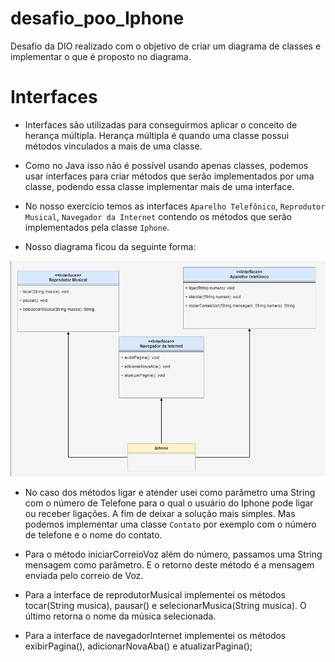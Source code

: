 # desafio_poo_Iphone
Desafio da DIO realizado com o objetivo de criar um diagrama de classes e implementar o que é proposto no diagrama.

# Interfaces

- Interfaces são utilizadas para conseguirmos aplicar o conceito de herança múltipla. Herança múltipla é quando uma classe possui métodos vinculados a mais de uma classe.
- Como no Java isso não é possível usando apenas classes, podemos usar interfaces para criar métodos que serão implementados por uma classe, podendo essa classe implementar mais de uma interface.
- No nosso exercício temos as interfaces `Aparelho Telefônico`, `Reprodutor Musical`, `Navegador da Internet` contendo os métodos que serão implementados pela classe `Iphone`.

- Nosso diagrama ficou da seguinte forma:

<p align="center">
<img src="/src/images/Iphone_Class_Diagram.jpg"><br>
</p>

- No caso dos métodos ligar e atender usei como parâmetro uma String com o número de Telefone para o qual o usuário do Iphone pode ligar ou receber ligações. 
A fim de deixar a solução mais simples. Mas podemos implementar uma classe `Contato` por exemplo com o número de telefone e o nome do contato.

- Para o método iniciarCorreioVoz além do número, passamos uma String mensagem como parâmetro. E o retorno deste método é a mensagem enviada pelo correio de Voz.
- Para a interface de reprodutorMusical implementei os métodos tocar(String musica), pausar() e selecionarMusica(String musica). O último retorna o nome da música selecionada.
- Para a interface de navegadorInternet implementei os métodos exibirPagina(), adicionarNovaAba() e atualizarPagina();
